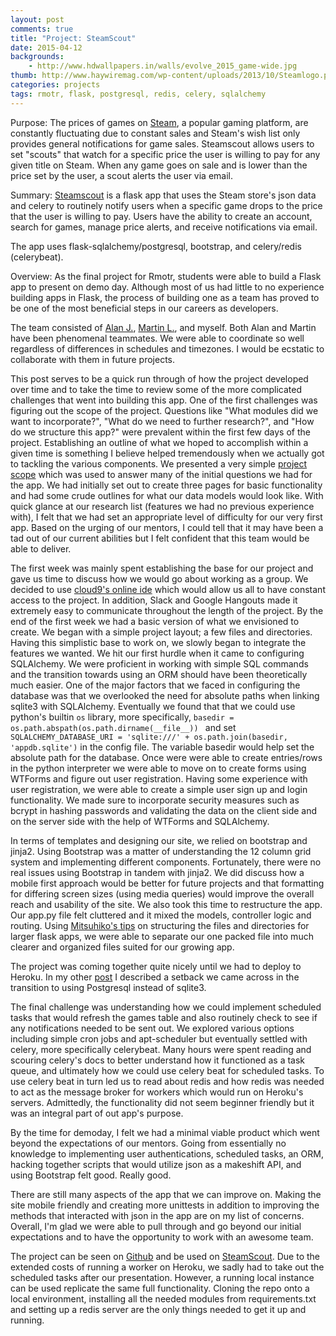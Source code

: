 ```yaml
---
layout: post
comments: true
title: "Project: SteamScout"
date: 2015-04-12
backgrounds:
    - http://www.hdwallpapers.in/walls/evolve_2015_game-wide.jpg
thumb: http://www.haywiremag.com/wp-content/uploads/2013/10/Steamlogo.png
categories: projects
tags: rmotr, flask, postgresql, redis, celery, sqlalchemy
---
```


Purpose: The prices of games on [Steam](http://store.steampowered.com/), a popular gaming platform, are
constantly fluctuating due to constant sales and Steam's wish list only provides general notifications
for game sales. Steamscout allows users to set "scouts" that watch for a specific price the user is willing
to pay for any given title on Steam. When any game goes on sale and is lower than the price set by the
user, a scout alerts the user via email.

Summary: [Steamscout](http://steamscout.herokuapp.com/) is a flask app that uses the Steam store's json data
and celery to routinely notify users when a specific game drops to the price that the user is willing to pay.
Users have the ability to create an account, search for games, manage price alerts, and receive notifications
via email.

The app uses flask-sqlalchemy/postgresql, bootstrap, and celery/redis (celerybeat).

Overview:
As the final project for Rmotr, students were able to build a Flask app to present on demo day. Although
most of us had little to no experience building apps in Flask, the process of building one as a team has proved
 to be one of the most beneficial steps in our careers as developers.

The team consisted of [Alan J.](https://github.com/AmaxJ), [Martin L.](https://github.com/Tremule), and myself.
Both Alan and Martin have been phenomenal teammates. We were able to coordinate so well regardless of differences
in schedules and timezones. I would be ecstatic to collaborate with them in future projects.

This post serves to be a quick run through of how the project developed over time and to take the time to
review some of the more complicated challenges that went into building this app. One of the first challenges
was figuring out the scope of the project. Questions like "What modules did we want to incorporate?",
"What do we need to further research?", and "How do we structure this app?" were prevalent within the first
few days of the project. Establishing an outline of what we hoped to accomplish within a given time is something
I believe helped tremendously when we actually got to tackling the various components. We presented a very
simple [project scope](https://docs.google.com/document/d/1qt_IZOc579Qe8HO5wrb--vzrk4acdOavfqp7vlH7crw/edit?usp=sharing)
which was used to answer many of the initial questions we had for the app. We had initially set out to create
three pages for basic functionality and had some crude outlines for what our data models would look like. With
quick glance at our research list (features we had no previous experience with), I felt that we had set an
appropriate level of difficulty for our very first app. Based on the urging of our mentors, I could tell that
it may have been a tad out of our current abilities but I felt confident that this team would be able to
deliver.

The first week was mainly spent establishing the base for our project and gave us time to discuss how we would go about
working as a group. We decided to use [cloud9's online ide](https://c9.io/) which would allow us all to have
constant access to the project. In addition, Slack and Google Hangouts made it extremely easy to communicate
throughout the length of the project. By the end of the first week we had a basic version of what we envisioned
to create. We began with a simple project layout; a few files and directories. Having this simplistic base to work
on, we slowly began to integrate the features we wanted. We hit our first hurdle when it came to configuring SQLAlchemy.
We were proficient in working with simple SQL commands and the transition towards using an ORM should have been
theoretically much easier. One of the major factors that we faced in configuring the database was that we
overlooked the need for absolute paths when linking sqlite3 with SQLAlchemy. Eventually we found that that we could use
python's builtin ```os``` library, more specifically, ```basedir = os.path.abspath(os.path.dirname(__file__))
``` and set ```SQLALCHEMY_DATABASE_URI = 'sqlite:///' + os.path.join(basedir, 'appdb.sqlite')``` in the
config file. The variable basedir would help set the absolute path for the database. Once were were able to
create entries/rows in the python interpreter we were able to move on to create forms using WTForms and figure out user
registration. Having some experience with user registration, we were able to create a simple user sign up
and login functionality. We made sure to incorporate security measures such as bcrypt in hashing passwords
and validating the data on the client side and on the server side with the help of WTForms and SQLAlchemy.

In terms of templates and designing our site, we relied on bootstrap and jinja2. Using Bootstrap was a matter
of understanding the 12 column grid system and implementing different components. Fortunately, there were no
real issues using Bootstrap in tandem with jinja2. We did discuss how a mobile first approach would be better
for future projects and that formatting for differing screen sizes (using media queries) would improve the
overall reach and usability of the site. We also took this time to restructure the app. Our app.py file felt
cluttered and it mixed the models, controller logic and routing. Using [Mitsuhiko's tips](https://github.com/mitsuhiko/flask/wiki/Large-app-how-to)
on structuring the files and directories for larger flask apps, we were able to separate our one packed file into
much clearer and organized files suited for our growing app.

The project was coming together quite nicely until we had to deploy to Heroku. In my other [post](http://charleschanlee.me/heroku-flask-setup/)
I described a setback we came across in the transition to using Postgresql instead of sqlite3.

The final challenge was understanding how we could implement scheduled tasks that would refresh the games
table and also routinely check to see if any notifications needed to be sent out. We explored various options
including simple cron jobs and apt-scheduler but eventually settled with celery, more specifically celerybeat.
Many hours were spent reading and scouring celery's docs to better understand how it functioned as a task queue,
and ultimately how we could use celery beat for scheduled tasks. To use celery beat in turn led us to read about
redis and how redis was needed to act as the message broker for workers which would run on Heroku's servers. Admittedly,
the functionality did not seem beginner friendly but it was an integral part of out app's purpose.

By the time for demoday, I felt we had a minimal viable product which went beyond the expectations of our mentors.
Going from essentially no knowledge to implementing user authentications, scheduled tasks, an ORM, hacking together
scripts that would utilize json as a makeshift API, and using Bootstrap felt good. Really good.

There are still many aspects of the app that we can improve on. Making the site mobile friendly and creating more
unittests in addition to improving the methods that interacted with json in the app are on my list of concerns. Overall, I'm glad we were
able to pull through and go beyond our initial expectations and to have the opportunity to work with an awesome
team.


The project can be seen on [Github](https://github.com/rmotr/002-pyp-demoday-g1) and be used on [SteamScout](http://steamscout.herokuapp.com/).
Due to the extended costs of running a worker on Heroku, we sadly had to take out the scheduled tasks after our
presentation. However, a running local instance can be used replicate the same full functionality. Cloning the repo
onto a local environment, installing all the needed modules from requirements.txt and setting up a redis server are
the only things needed to get it up and running.


